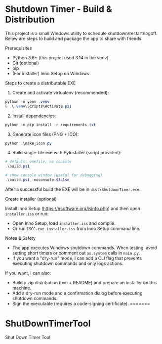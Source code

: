 # Shutdown Timer - Build & Distribution

This project is a small Windows utility to schedule shutdown/restart/logoff. Below are steps to build and package the app to share with friends.

Prerequisites
- Python 3.8+ (this project used 3.14 in the venv)
- Git (optional)
- pip
- (For installer) Inno Setup on Windows

Steps to create a distributable EXE

1. Create and activate virtualenv (recommended):

```powershell
python -m venv .venv
& .\.venv\Scripts\Activate.ps1
```

2. Install dependencies:

```powershell
python -m pip install -r requirements.txt
```

3. Generate icon files (PNG + ICO):

```powershell
python .\make_icon.py
```

4. Build single-file exe with PyInstaller (script provided):

```powershell
# default: onefile, no console
.\build.ps1

# show console window (useful for debugging)
.\build.ps1 -noconsole:$false
```

After a successful build the EXE will be in `dist\ShutdownTimer.exe`.

Create installer (optional)

Install Inno Setup (https://jrsoftware.org/isinfo.php) and then open `installer.iss` or run:

- Open Inno Setup, load `installer.iss` and compile.
- Or run `ISCC.exe installer.iss` from Inno Setup command line.

Notes & Safety
- The app executes Windows shutdown commands. When testing, avoid setting short timers or comment out `os.system` calls in `main.py`.
- If you want a "dry-run" mode, I can add a CLI flag that prevents executing shutdown commands and only logs actions.

If you want, I can also:
- Build a zip distribution (exe + README) and prepare an installer on this machine.
- Add a dry-run mode and a confirmation dialog before executing shutdown commands.
- Sign the executable (requires a code-signing certificate).
=======
# ShutDownTimerTool
Shut Down Timer Tool
